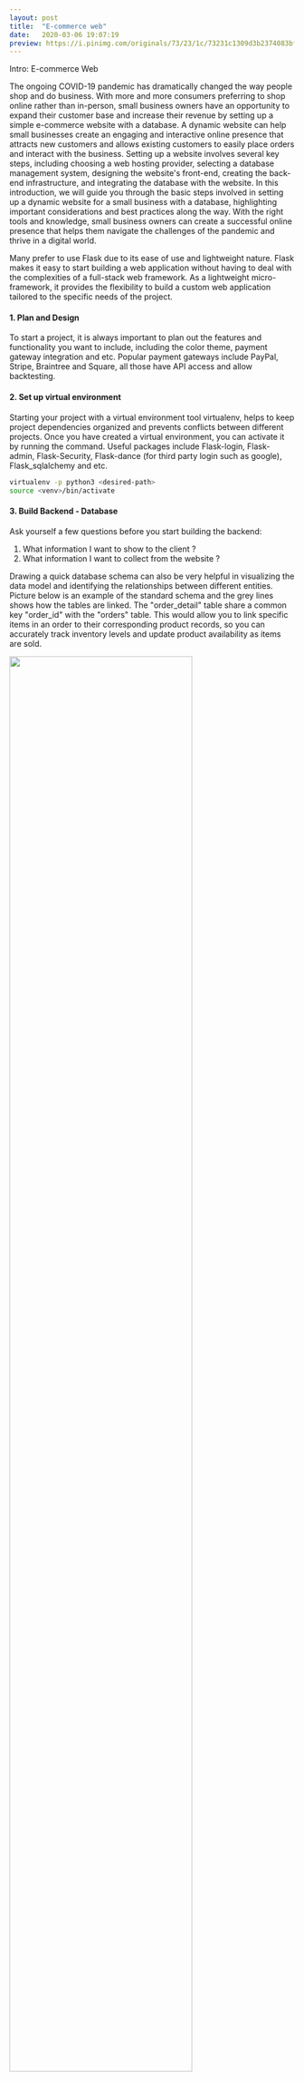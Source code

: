 ```yaml
---
layout: post
title:  "E-commerce web"
date:   2020-03-06 19:07:19
preview: https://i.pinimg.com/originals/73/23/1c/73231c1309d3b2374083bf312fde1d98.jpg
---
```

Intro: E-commerce Web

The ongoing COVID-19 pandemic has dramatically changed the way people shop and do business. With more and more consumers preferring to shop online rather than in-person, small business owners have an opportunity to expand their customer base and increase their revenue by setting up a simple e-commerce website with a database. A dynamic website can help small businesses create an engaging and interactive online presence that attracts new customers and allows existing customers to easily place orders and interact with the business. Setting up a website involves several key steps, including choosing a web hosting provider, selecting a database management system, designing the website's front-end, creating the back-end infrastructure, and integrating the database with the website. In this introduction, we will guide you through the basic steps involved in setting up a dynamic website for a small business with a database, highlighting important considerations and best practices along the way. With the right tools and knowledge, small business owners can create a successful online presence that helps them navigate the challenges of the pandemic and thrive in a digital world.



Many prefer to use Flask due to its ease of use and lightweight nature. Flask makes it easy to start building a web application without having to deal with the complexities of a full-stack web framework. As a lightweight micro-framework, it provides the flexibility to build a custom web application tailored to the specific needs of the project. 



#### 1. Plan and Design 

To start a project, it is always important to plan out the features and functionality you want to include, including the color theme, payment gateway integration and etc. Popular payment gateways include PayPal, Stripe, Braintree and Square, all those have API access and allow backtesting. 



#### 2. Set up virtual environment

Starting your project with a virtual environment tool virtualenv, helps to keep project dependencies organized and prevents conflicts between different projects. Once you have created a virtual environment, you can activate it by running the command. Useful packages include Flask-login, Flask-admin, Flask-Security, Flask-dance (for third party login such as google), Flask_sqlalchemy and etc.

```bash
virtualenv -p python3 <desired-path>
source <venv>/bin/activate
```



#### 3. Build Backend - Database

Ask yourself a few questions before you start building the backend:

1. What information I want to show to the client ? 
2. What information I want to collect from the website ?

Drawing a quick database schema can also be very helpful in visualizing the data model and identifying the relationships between different entities. Picture below is an example of the standard schema and the grey lines shows how the tables are linked. The "order_detail" table share a common key "order_id" with the "orders" table. This would allow you to link specific items in an order to their corresponding product records, so you can accurately track inventory levels and update product availability as items are sold.



<img src="https://live.staticflickr.com/65535/49641865616_3f95e3d78b_c.jpg" width="80%">



#### 4. Build Frontend 

You can quickly get the website to running by using Jinja to dynamically generate HTML pages based on data from your database and user input. This allows you to create customized web pages that can display product listings, shopping carts, checkout forms, and other essential features of an e-commerce website. A basic set up looks like the example below. 

Project Tree Example using Blueprints

```
e_commerce_web
├── /application
│   ├── __init__.py
│   ├── /auth
│   │   ├── auth_routes.py
│   │   └── /templates
│   ├── /main
│   │   ├── main_routes.py
│   │   └── /templates
│   ├── /static
│   └── /templates
│       ├── layout.html
│       ├── home.html
│       └── login.html
├── requirements.txt
└── wsgi.py
└── venv
```

The function create_app() is used to build a Flask app

*\__int__.py* 

```python
# ... #
def create_app():
	app = Flask(__name__)

	app.config['SECRET_KEY'] = ''
	app.config['SQLALCHEMY_DATABASE_URI'] = db_path
	app.config['SQLALCHEMY_TRACK_MODIFICATIONS'] = False
	app.config['OAUTH_CONFIG'] = {''}
	db.init_app(app)

	login_manager = LoginManager()
	login_manager.login_view = 'auth.login'
	login_manager.init_app(app)

	from .models import User

	admin = Admin(app,index_view=CustomAdminIndexView())
	#...#
  
	@login_manager.user_loader
	def load_user(user_id):
	# use user_id in the query for the user
		return User.query.get(int(user_id))


	# blueprint for auth routes in our app
	from .auth import auth as auth_blueprint
	app.register_blueprint(auth_blueprint)

	# blueprint for non-auth parts of app
	from .main import main as main_blueprint
	app.register_blueprint(main_blueprint)
  
	# register google / facebook login
	init_oauth_providers(app)

	return app
```

Reference:

[Flask-login document](https://flask-login.readthedocs.io/en/latest/)

[Flask-login github demo](https://github.com/pallets/flask/tree/master/examples/tutorial/flaskr/)

[Organzing Flask Apps with Blueprints](https://hackersandslackers.com/flask-blueprints/)



#### 5. Add e-commerce features

As the website grows, you can add additional features and functionalities to enhance the user experience. For instance, payment gateways, search functionality, product reviews, wish lists, and social media integration to increase user engagement and boost sales. With Flask's modular design and scalability, you can add these features to the website as needed, making it a versatile and flexible tool for building an e-commerce website.



In order to make a dynamic website, you need to have a basic understanding of JavaScript programming and be familiar with both client-side and server-side development. The main challenge of building a dynamic website is connecting the database to the website and passing data between them. It's like building a bridge between two cities over the sea. One way to do this is by using HTML5 web storage to store shopping cart information and using AJAX to transfer data from the front-end to the back-end, where it can be stored in the database. If you're not familiar with these technologies, I recommend watching some YouTube tutorials to learn more.

[JavaScript Shopping Cart Tutorial](https://www.youtube.com/watch?v=1Q74A6ZQxdY&list=PLoN_ejT35AEhzNoPStBzAkpqAu3YQwPj7)



#### 6. Testing

This involves running different types of tests such as unit tests, integration tests, and end-to-end tests to verify the functionality of different components of the website. You can use testing frameworks such as Pytest and unittest to write and run tests for your website. Debugging any issues or errors that arise is also crucial to make sure that your website is functioning smoothly.

Links to good articles on web testing.   [unittesting](https://blog.miguelgrinberg.com/post/the-flask-mega-tutorial-part-vii-unit-testing-legacy)



#### 7. Deploy

Once you have tested your website and are confident that it works as expected, the next step is to deploy it to a production environment where it can be accessed by users. There are various hosting services available such as Heroku, AWS, and Google Cloud Platform that can be used to deploy your website. You will need to configure the hosting environment, set up the database and server, and deploy your code to the server. It is also important to consider issues such as scalability, security, and availability when deploying your website. I used pythoneverywhere.com to host my website. It is affordable and easy to use. It provides a web-based development environment and a platform for hosting web applications written in Python. With a paid account, you can host up to three web applications for \$5 per month.



When building a website, it's important to ensure that the site is secure and the sensitive customer information such as names, addresses, and payment details are protected from potential hackers or other security threats. One way to accomplish this is to use encryption to protect the data as it is transmitted between the client and server. First, you'll need to obtain an SSL (Secure Sockets Layer) certificate, which verifies the identity of your website and encrypts all data transmitted between the server and the client. You can obtain a SSL certificate from a trusted certificate authority such as Let's Encrypt (FREE !!!) Once you have the certificate, configure the web server to use HTTPS instead of HTTP. HTTPS is a secure version of the HTTP protocol that encrypts all data transmitted between the client and server. 

In addition to using encryption, you should also take other security measures such as regularly updating your software and plugins, using strong passwords, and implementing measures such as two-factor authentication to protect your website from potential threats. It's also a good idea to regularly back up your website to protect against data loss in the event of a security breach or other issue.



#### 8. Google Search

If you want your website to appear in google search, 

1. Verify the domain on google search console. You can open the console by typing in google 

   ```
   site:xxx.com
   ```

2. Complete the DNS verification as google requested

3. Buy a domain name. 

4. Edit CNAME record in the DNS manage section. Here I used goDaddy as an example.

```
host: www
points to: yourwebsitename.com
```

5. Then go back to google console, search for your url in the URL inspection section and submit the index request. Google will perform several test on the website and if passed, you will receive a confirmation email from google. 



Overall, Flask is a flexible and lightweight web framework that simplifies database integration and offers a range of built-in features that can be customized and extended to create dynamic websites for small businesses during the pandemic.
